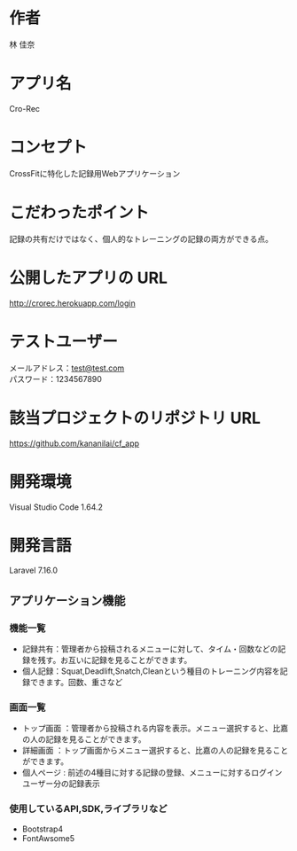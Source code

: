 # 作者
林 佳奈
# アプリ名
Cro-Rec

# コンセプト
CrossFitに特化した記録用Webアプリケーション

# こだわったポイント
記録の共有だけではなく、個人的なトレーニングの記録の両方ができる点。

# 公開したアプリの URL
http://crorec.herokuapp.com/login

# テストユーザー
メールアドレス：test@test.com<br>
パスワード：1234567890

# 該当プロジェクトのリポジトリ URL
https://github.com/kananilai/cf_app

# 開発環境
Visual Studio Code 1.64.2

# 開発言語
Laravel 7.16.0


## アプリケーション機能

### 機能一覧
- 記録共有：管理者から投稿されるメニューに対して、タイム・回数などの記録を残す。お互いに記録を見ることができます。
- 個人記録：Squat,Deadlift,Snatch,Cleanという種目のトレーニング内容を記録できます。回数、重さなど

### 画面一覧
- トップ画面 ：管理者から投稿される内容を表示。メニュー選択すると、比嘉の人の記録を見ることができます。
- 詳細画面 ：トップ画面からメニュー選択すると、比嘉の人の記録を見ることができます。
- 個人ページ : 前述の4種目に対する記録の登録、メニューに対するログインユーザー分の記録表示

### 使用しているAPI,SDK,ライブラリなど
- Bootstrap4
- FontAwsome5
